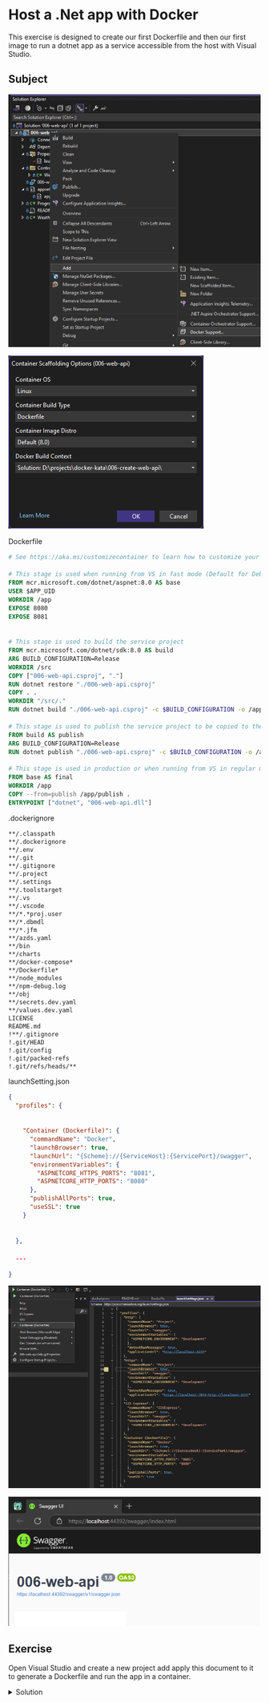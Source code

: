 # Host a .Net app with Docker

This exercise is designed to create our first Dockerfile and then our first image to run a dotnet app as a service accessible from the host with Visual Studio.

## Subject



![Add dockerfile to project](https://raw.githubusercontent.com/abenevaut/docker-kata/refs/heads/master/006-create-web-api/docs/add-dockerfile.png)


![Follow the setup window to customise Dockerfile details](https://raw.githubusercontent.com/abenevaut/docker-kata/refs/heads/master/006-create-web-api/docs/add-dockerfile-details.png)


Dockerfile

```Dockerfile
# See https://aka.ms/customizecontainer to learn how to customize your debug container and how Visual Studio uses this Dockerfile to build your images for faster debugging.

# This stage is used when running from VS in fast mode (Default for Debug configuration)
FROM mcr.microsoft.com/dotnet/aspnet:8.0 AS base
USER $APP_UID
WORKDIR /app
EXPOSE 8080
EXPOSE 8081


# This stage is used to build the service project
FROM mcr.microsoft.com/dotnet/sdk:8.0 AS build
ARG BUILD_CONFIGURATION=Release
WORKDIR /src
COPY ["006-web-api.csproj", "."]
RUN dotnet restore "./006-web-api.csproj"
COPY . .
WORKDIR "/src/."
RUN dotnet build "./006-web-api.csproj" -c $BUILD_CONFIGURATION -o /app/build

# This stage is used to publish the service project to be copied to the final stage
FROM build AS publish
ARG BUILD_CONFIGURATION=Release
RUN dotnet publish "./006-web-api.csproj" -c $BUILD_CONFIGURATION -o /app/publish /p:UseAppHost=false

# This stage is used in production or when running from VS in regular mode (Default when not using the Debug configuration)
FROM base AS final
WORKDIR /app
COPY --from=publish /app/publish .
ENTRYPOINT ["dotnet", "006-web-api.dll"]
```

.dockerignore

```
**/.classpath
**/.dockerignore
**/.env
**/.git
**/.gitignore
**/.project
**/.settings
**/.toolstarget
**/.vs
**/.vscode
**/*.*proj.user
**/*.dbmdl
**/*.jfm
**/azds.yaml
**/bin
**/charts
**/docker-compose*
**/Dockerfile*
**/node_modules
**/npm-debug.log
**/obj
**/secrets.dev.yaml
**/values.dev.yaml
LICENSE
README.md
!**/.gitignore
!.git/HEAD
!.git/config
!.git/packed-refs
!.git/refs/heads/**
```

launchSetting.json

```json
{
  "profiles": {


    "Container (Dockerfile)": {
      "commandName": "Docker",
      "launchBrowser": true,
      "launchUrl": "{Scheme}://{ServiceHost}:{ServicePort}/swagger",
      "environmentVariables": {
        "ASPNETCORE_HTTPS_PORTS": "8081",
        "ASPNETCORE_HTTP_PORTS": "8080"
      },
      "publishAllPorts": true,
      "useSSL": true
    }


  },
  
  ...

}
```

![Hit the Docker start up button to run docker container](https://raw.githubusercontent.com/abenevaut/docker-kata/refs/heads/master/006-create-web-api/docs/run-docker.png)

![Swagger describe our API](https://raw.githubusercontent.com/abenevaut/docker-kata/refs/heads/master/006-create-web-api/docs/swagger-run.png)

## Exercise

Open Visual Studio and create a new project add apply this document to it to generate a Dockerfile and run the app in a container.

<details>
  <summary>Solution</summary>



visit [http://localhost:3000](http://localhost:3000) to see the app running.

</details>
